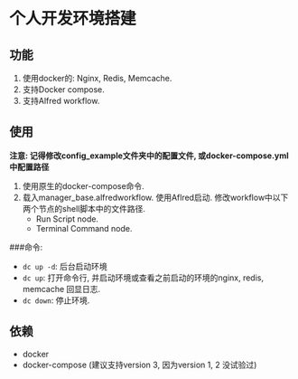 # 个人开发环境搭建

## 功能
1. 使用docker的: Nginx, Redis, Memcache.
2. 支持Docker compose.
3. 支持Alfred workflow.

## 使用
**注意: 记得修改config_example文件夹中的配置文件, 或docker-compose.yml中配置路径**

1. 使用原生的docker-compose命令.
2. 载入manager_base.alfredworkflow. 使用Aflred启动.
    修改workflow中以下两个节点的shell脚本中的文件路径.
    - Run Script node.
    - Terminal Command node.

###命令:
- `dc up -d`: 后台启动环境
- `dc up`: 打开命令行, 并启动环境或查看之前启动的环境的nginx, redis, memcache 回显日志.
- `dc down`: 停止环境.

## 依赖
- docker
- docker-compose (建议支持version 3, 因为version 1, 2 没试验过)
